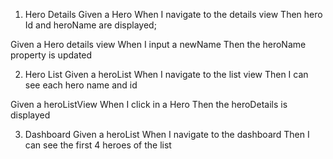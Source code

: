 1. Hero Details
   Given a Hero
   When I navigate to the details view
   Then hero Id and heroName are displayed;

Given a Hero details view
When I input a newName
Then the heroName property is updated

2. Hero List
   Given a heroList
   When I navigate to the list view
   Then I can see each hero name and id

Given a heroListView
When I click in a Hero
Then the heroDetails is displayed

3. Dashboard
   Given a heroList
   When I navigate to the dashboard
   Then I can see the first 4 heroes of the list
